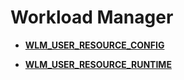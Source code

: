# Workload Manager<a name="ZH-CN_TOPIC_0245374851"></a>

-   **[WLM\_USER\_RESOURCE\_CONFIG](WLM_USER_RESOURCE_CONFIG.md)**  

-   **[WLM\_USER\_RESOURCE\_RUNTIME](WLM_USER_RESOURCE_RUNTIME.md)**  


